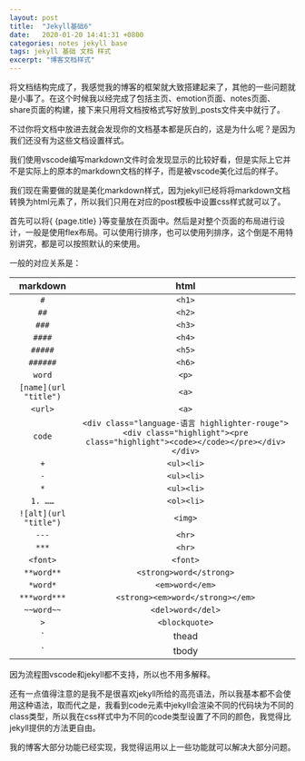 ```yaml
---
layout: post
title:  "Jekyll基础6"
date:   2020-01-20 14:41:31 +0800
categories: notes jekyll base
tags: jekyll 基础 文档 样式
excerpt: "博客文档样式"
--- 
```


将文档结构完成了，我感觉我的博客的框架就大致搭建起来了，其他的一些问题就是小事了。在这个时候我以经完成了包括主页、emotion页面、notes页面、share页面的构建，接下来只用将文档按格式写好放到_posts文件夹中就行了。

不过你将文档中放进去就会发现你的文档基本都是灰白的，这是为什么呢？是因为我们还没有为这些文档设置样式。  

我们使用vscode编写markdown文件时会发现显示的比较好看，但是实际上它并不是实际上的原本的markdown文档的样子，而是被vscode美化过后的样子。  

我们现在需要做的就是美化markdown样式，因为jekyll已经将将markdown文档转换为html元素了，所以我们只用在对应的post模板中设置css样式就可以了。  

首先可以将{ {page.title} }等变量放在页面中。然后是对整个页面的布局进行设计，一般是使用flex布局。可以使用行排序，也可以使用列排序，这个倒是不用特别讲究，都是可以按照默认的来使用。  

一般的对应关系是：  

| markdown | html |
| :------: | :--: |
|    `#`   |`<h1>`|
|   `##`   |`<h2>`|
|   `###`  |`<h3>`|
|  `####`  |`<h4>`|
|  `#####` |`<h5>`|
| `######` |`<h6>`|
| `word` |`<p>` |
|`[name](url "title")`|`<a>` |
|   `<url>`   |`<a>` |
|`code`|  `<div class="language-语言 highlighter-rouge"><div class="highlight"><pre class="highlight"><code></code></pre></div></div>`  |
| `+` |`<ul><li>`|
| `-` |`<ul><li>`|
| `*` |`<ul><li>`|
| `1. ……` |`<ol><li>`|
|`![alt](url "title")`|`<img>`|
|  `---`  |`<hr>`|
|  `***`  |`<hr>`|
|`<font>`|`<font>`|
|`**word**`|`<strong>word</strong>`|
| `*word*` |`<em>word</em>`|
|`***word***`|`<strong><em>word</strong></em>`|
|`~~word~~`|`<del>word</del>`|
|`>`|`<blockquote>`|
|`|thead|`|`<table><thead><tr><th>`|
|`|tbody|`|`<table><tbody><tr><td>`|

因为流程图vscode和jekyll都不支持，所以也不用多解释。  

还有一点值得注意的是我不是很喜欢jekyll所给的高亮语法，所以我基本都不会使用这种语法，取而代之是，我看到code元素中jekyll会渲染不同的代码块为不同的class类型，所以我在css样式中为不同的code类型设置了不同的颜色，我觉得比jekyll提供的方法更自由。 

我的博客大部分功能已经实现，我觉得运用以上一些功能就可以解决大部分问题。
